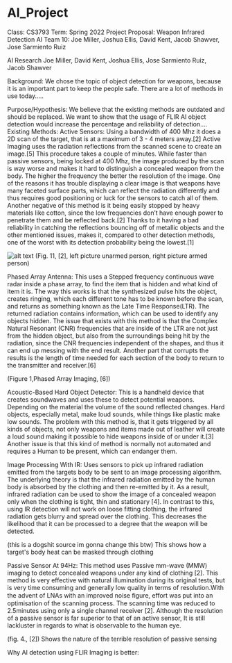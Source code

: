 # AI_Project
Class: CS3793
Term: Spring 2022
Project Proposal: Weapon Infrared Detection AI
Team 10: Joe Miller, Joshua Ellis, David Kent, Jacob Shawver, Jose Sarmiento Ruiz

AI Research
Joe Miller, David Kent, Joshua Ellis, Jose Sarmiento Ruiz, Jacob Shawver

Background:
We chose the topic of object detection for weapons, because it is an important part to keep the people safe. There are a lot of methods in use today…..

Purpose/Hypothesis:
We believe that the existing methods are outdated and should be replaced. We want to show that the usage of FLIR AI object detection would increase the percentage and reliability of detection….    
Existing Methods:
Active Sensors:
Using a bandwidth of 400 Mhz it does a 2D scan of the target, that is at a maximum of 3 - 4 meters away.[2] Active Imaging uses the radiation reflections from the scanned scene to create an image.[5] This procedure takes a couple of minutes. While faster than passive sensors, being locked at 400 Mhz, the image produced by the scan is way worse and makes it hard to distinguish a concealed weapon from the body. The higher the frequency the better the resolution of the image. One of the reasons it has trouble displaying a clear image is that weapons have many faceted surface parts, which can reflect the radiation differently and thus requires good positioning or luck for the sensors to catch all of them. Another negative of this method  is it being easily stopped by heavy materials like cotton, since the low frequencies don’t have enough power to penetrate them and be reflected back.[2] Thanks to it having a bad reliability in catching the reflections bouncing off of metallic objects and the other mentioned issues, makes it, compared to other detection methods, one of the worst with its detection probability being the lowest.[1]

![alt text](https://github.com/tr201/AI_Project/blob/main/GitHubImages/ActiveSensors.png)
(Fig. 11, [2], left picture unarmed person, right picture armed person)

Phased Array Antenna:
This uses a Stepped frequency continuous wave radar inside a phase array, to find the item that is hidden and what kind of item it is. The way this works is that the synthesized pulse hits the object, creates ringing, which each different tone has to be known before the scan, and returns as something known as the Late Time Response(LTR). The returned radiation contains  information, which can be used to identify any objects hidden. The issue that exists with this method is that the Complex Natural Resonant (CNR) frequencies that are inside of the LTR are not just from the hidden object, but also from the surroundings being hit by the radiation, since the CNR frequencies independent of the shapes, and thus it can end up messing with the end result. Another part that corrupts the results is the length of time needed for each section of the body to return to the transmitter and receiver.[6]

(Figure 1,Phased Array Imaging, [6])

Acoustic-Based Hard Object Detector:
This is a handheld device that creates soundwaves and uses these to detect potential weapons. Depending on the material the volume of the sound reflected changes. Hard objects, especially metal, make loud sounds, while things like plastic make low sounds. The problem with this method is, that it gets triggered by all kinds of objects, not only weapons and items made out of leather will create a loud sound making it possible to hide weapons inside of or under it.[3] Another issue is that this kind of method is normally not automated and requires a Human to be present, which can endanger them.


Image Processing With IR:
Uses sensors to pick up infrared radiation emitted from the targets
body to be sent to an image processing algorithm. The underlying theory is that the infrared radiation emitted by the human body is absorbed by the clothing and then re-emitted by it. As a result, infrared radiation can be used to show the image of a concealed weapon only when the clothing is tight, thin and stationary [4]. In contrast to this, using IR detection will not work on loose fitting clothing, the infrared radiation gets blurry and spread over the clothing. This decreases the likelihood that it can be processed to a degree that the weapon will be detected.


(this is a dogshit source im gonna change this btw)
This shows how a target's body heat can be masked through clothing

Passive Sensor At 94Hz:
This method uses Passive mm-wave (MMW) imaging to detect concealed weapons under any kind of clothing [2]. This method is very effective with natural illumination during its original tests, but is very time consuming and generally low quality in terms of resolution.With the advent of LNAs with an improved noise ﬁgure, effort was put into an optimisation of the scanning process. The scanning time was reduced to 2.5minutes using only a single channel receiver [2]. Although the resolution of a passive sensor is far superior to that of an active sensor, It is still lackluster in regards to what is observable to the human eye.

(fig. 4., [2])
Shows the nature of the terrible resolution of passive sensing


Why AI detection using FLIR Imaging is better:

